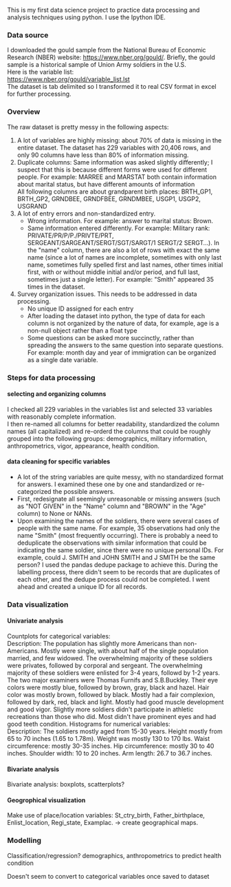 This is my first data science project to practice data processing and analysis techniques using python. I use the Ipython IDE. 

### Data source

I downloaded the gould sample from the National Bureau of Economic Research (NBER) website: https://www.nber.org/gould/.
Briefly, the gould sample is a historical sample of Union Army soldiers in the U.S. \
Here is the variable list: \
https://www.nber.org/gould/variable_list.lst \
The dataset is tab delimited so I transformed it to real CSV format in excel for further processing.

### Overview

The raw dataset is pretty messy in the following aspects: 
1. A lot of variables are highly missing: about 70% of data is missing in the entire dataset. The dataset has 229 variables with 20,406 rows, and only 90 columns have less than 80% of information missing. 
2. Duplicate columns: Same information was asked slightly differently; I suspect that this is because different forms were used for different people. For example: 
   MARREE and MARSTAT both contain information about marital status, but have different amounts of information \
   All following columns are about grandparent birth places: BRTH_GP1, BRTH_GP2, GRNDBEE, GRNDFBEE, GRNDMBEE, USGP1, USGP2, USGRAND 
3. A lot of entry errors and non-standardized entry. 
   * Wrong information. For example: answer to marital status: Brown. 
   * Same information entered differently. For example:  Military rank: PRIVATE/PR/P/P./PRIVTE/PRT, SERGEANT/SARGEANT/SERGT/SGT/SARGT/1 SERGT/2 SERGT…). In the "name" column, there are also a lot of rows with exact the same name (since a lot of names are incomplete, sometimes with only last name, sometimes fully spelled first and last names, other times initial first, with or without middle initial and/or period, and full last, sometimes just a single letter). For example: "Smith" appeared 35 times in the dataset.
4. Survey organization issues. This needs to be addressed in data processing. 
   * No unique ID assigned for each entry 
   * After loading the dataset into python, the type of data for each column is not organized by the nature of data, for example, age is a non-null object rather than a float type 
   * Some questions can be asked more succinctly, rather than spreading the answers to the same question into separate questions. For example: month day and year of immigration can be organized as a single date variable.

### Steps for data processing
#### selecting and organizing columns
I checked all 229 variables in the variables list and selected 33 variables with reasonably complete information. \
I then re-named all columns for better readability, standardized the column names (all capitalized) and re-orderd the columns that could be roughly grouped into the following groups: demographics, military information, anthropometrics, vigor, appearance, health condition. 
#### data cleaning for specific variables
* A lot of the string variables are quite messy, with no standardized format for answers. I examined these one by one and standardized or re-categorized the possible answers. 
* First, redesignate all seemingly unreasonable or missing answers (such as "NOT GIVEN" in the "Name" column and "BROWN" in the "Age" column) to None or NANs. 
* Upon examining the names of the soldiers, there were several cases of people with the same name. For example, 35 observations had only the name "Smith" (most frequently occurring). There is probably a need to deduplicate the observations with similar information that could be indicating the same soldier, since there were no unique personal IDs. For example, could J. SMITH and JOHN SMITH and J SMITH be the same person? I used the pandas dedupe package to achieve this. During the labelling process, there didn't seem to be records that are duplicates of each other, and the dedupe process could not be completed. I went ahead and created a unique ID for all records.

### Data visualization
#### Univariate analysis
Countplots for categorical variables: \
Description: The population has slightly more Americans than non-Americans. Mostly were single, with about half of the single population married, and few widowed. The overwhelming majority of these soldiers were privates, followed by corporal and sergeant. The overwhelming majority of these soldiers were enlisted for 3-4 years, followd by 1-2 years. The two major examiners were Thomas Furnifs and S.B.Buckley. Their eye colors were mostly blue, followed by brown, gray, black and hazel. Hair color was mostly brown, followed by black. Mostly had a fair complexion, followed by dark, red, black and light. Mostly had good muscle development and good vigor. Slightly more soldiers didn't participate in athletic recreations than those who did. Most didn't have prominent eyes and had good teeth condition.
Histograms for numerical variables: \
Description: The soldiers mostly aged from 15-30 years. Height mostly from 65 to 70 inches (1.65 to 1.78m). Weight was mostly 130 to 170 lbs. Waist circumference: mostly 30-35 inches. Hip circumference: mostly 30 to 40 inches. Shoulder width: 10 to 20 inches. Arm length: 26.7 to 36.7 inches. 
#### Bivariate analysis
Bivariate analysis:
boxplots, scatterplots?
#### Geogrophical visualization
Make use of place/location variables: St_ctry_birth, Father_birthplace, Enlist_location, Regi_state, Examplac. -> create geographical maps.

### Modelling
Classification/regression? demographics, anthropometrics to predict health condition



Doesn't seem to convert to categorical variables once saved to dataset


